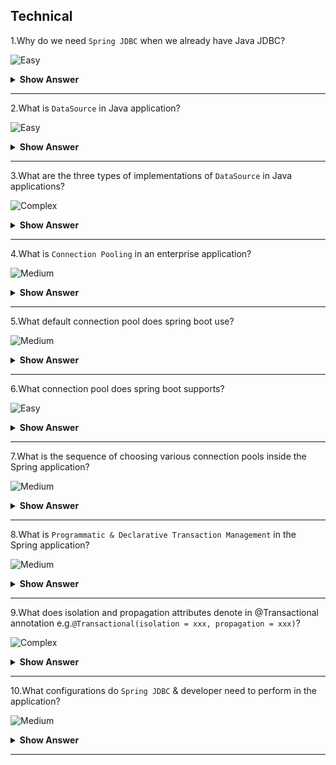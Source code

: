 ## Technical

1.Why do we need `Spring JDBC` when we already have Java JDBC?

![Easy](https://raw.githubusercontent.com/revaturelabs/interviewquestions/aef8eff919a3b083089641381ed9a9101ed21fba/ComplexityTags/simple%20(2).svg)

<details markdown="1"> <summary> <b> Show Answer </b> </summary>

<blockquote markdown="1"> 
    
- `JDBC` is the core API to connect your java application with any database vendor.
- When we use Java `JDBC` there are multiple configuration steps, starting from loading the river to closing the DB connection developer has to manage.
- When we use the `Spring JDBC` module under the Spring framework, it takes care of all low-level common `JDBC` operations and allows the developer to focus only on business logic.
</blockquote  markdown="1"> 

</details markdown="1">

---

2.What is `DataSource` in Java application?

![Easy](https://raw.githubusercontent.com/revaturelabs/interviewquestions/aef8eff919a3b083089641381ed9a9101ed21fba/ComplexityTags/simple%20(2).svg)

<details markdown="1"> <summary> <b> Show Answer </b> </summary>

<blockquote markdown="1"> 
    
- `DataSource` is a factory for connections to the physical data source.
- In enterprise applications, the `DataSource` object is the preferred means of getting a connection to your database.
  
</blockquote  markdown="1"> 

</details markdown="1">

---

3.What are the three types of implementations of `DataSource` in Java applications?

![Complex](https://raw.githubusercontent.com/revaturelabs/interviewquestions/aef8eff919a3b083089641381ed9a9101ed21fba/ComplexityTags/Complex%20(2).svg)

<details markdown="1"> <summary> <b> Show Answer </b> </summary>

<blockquote markdown="1"> 
    
- The `DataSource` interface is implemented by a driver vendor.There are three types of implementations:
    - `Basic implementation` - produces a standard Connection object
    - `Connection pooling implementation` -- produces a Connection object that will automatically participate in connection pooling.
    - `Distributed transaction implementation` -- produces a Connection object that may be used for distributed transactions and almost always participates in connection pooling.

</blockquote  markdown="1"> 

</details markdown="1">

---
4.What is `Connection Pooling` in an enterprise application?

![Medium](https://raw.githubusercontent.com/revaturelabs/interviewquestions/aef8eff919a3b083089641381ed9a9101ed21fba/ComplexityTags/Medium%20(2).svg)

<details markdown="1"> <summary> <b> Show Answer </b> </summary>

<blockquote markdown="1"> 
    
- `Connection pooling` is a technique of creating and managing a pool of connections that are reused rather than created each time a connection is requested.
- `Connection pooling` can greatly increase the performance of your Java application, while reducing overall resource usage.
-  Connection pool is a memory cache of database connections which is maintained by a connection pooling provider as a layer on top of any standard JDBC driver.

</blockquote  markdown="1"> 

</details markdown="1">

---
5.What default connection pool does spring boot use?

![Medium](https://raw.githubusercontent.com/revaturelabs/interviewquestions/aef8eff919a3b083089641381ed9a9101ed21fba/ComplexityTags/Medium%20(2).svg)

<details markdown="1"> <summary> <b> Show Answer </b> </summary>

<blockquote markdown="1"> 
    
- `Spring Boot` uses `HikariCP` as the default connection pool.
- `HikariCP` has great performance and concurrency.

</blockquote  markdown="1"> 

</details markdown="1">

---

6.What connection pool does spring boot supports?

![Easy](https://raw.githubusercontent.com/revaturelabs/interviewquestions/aef8eff919a3b083089641381ed9a9101ed21fba/ComplexityTags/simple%20(2).svg)

<details markdown="1"> <summary> <b> Show Answer </b> </summary>

<blockquote markdown="1"> 
    
- Spring Boot supports various popular connection pool providers as listed below:
    - `HikariCP`
    - `Tomcat pooling Datasource`
    - `Commons DBCP2`
    - `Oracle UCP & OracleDataSource`
    - `Spring Framework’s SimpleDriverDataSource`
    - `H2 JdbcDataSource`
    - `PostgreSQL PGSimpleDataSource`
    - `C3P0`

</blockquote  markdown="1"> 

</details markdown="1">

---
7.What is the sequence of choosing various connection pools inside the Spring application?

![Medium](https://raw.githubusercontent.com/revaturelabs/interviewquestions/aef8eff919a3b083089641381ed9a9101ed21fba/ComplexityTags/Medium%20(2).svg)

<details markdown="1"> <summary> <b> Show Answer </b> </summary>

<blockquote markdown="1"> 
    
- Spring Boot uses the following algorithm for choosing a specific implementation:
    - If HikariCP is available, Spring always chooses it.
    - Otherwise, if the Tomcat pooling DataSource is available, Spring will use it.
    - Otherwise, if Commons `DBCP2` is available, Spring will use that.
- If none of `HikariCP`, `Tomcat`, and `DBCP2` are available and if `Oracle UCP` is available, Spring will use it.

</blockquote  markdown="1"> 

</details markdown="1">

---
8.What is `Programmatic & Declarative Transaction Management` in the Spring application?

![Medium](https://raw.githubusercontent.com/revaturelabs/interviewquestions/aef8eff919a3b083089641381ed9a9101ed21fba/ComplexityTags/Medium%20(2).svg)

<details markdown="1"> <summary> <b> Show Answer </b> </summary>

<blockquote markdown="1"> 
    
- Spring provides both `Programmatic` and `Declarative` transaction management.
- In Programmatic Transaction management we have transaction management code surrounding our business code.
- It gives extreme flexibility but is difficult to maintain.
- Whereas in Declarative Transaction management we separate the transaction management code from the business code.
- We can configure Declarative Transaction management using both annotations and XML-based configuration.
- Most Spring Framework users choose declarative transaction management as this option has the least impact on application code.
- To summarize, Programmatic Transaction management is more flexible during development time but less flexible during application life.whereas Declarative Transaction management is less flexible during development time but more flexible during the application life

</blockquote  markdown="1"> 

</details markdown="1">

---
9.What does isolation and propagation attributes denote in @Transactional annotation e.g.`@Transactional(isolation = xxx, propagation = xxx)`?

![Complex](https://raw.githubusercontent.com/revaturelabs/interviewquestions/aef8eff919a3b083089641381ed9a9101ed21fba/ComplexityTags/Complex%20(2).svg)

<details markdown="1"> <summary> <b> Show Answer </b> </summary>

<blockquote markdown="1"> 
    
- While using Declarative Transaction management we can provide isolation & propagation attributes which serve below purpose:
    - `Isolation`: The degree to which this transaction is isolated from the work of other transactions.For example, can this transaction see uncommitted writes from other transactions?
    - `Propagation`: Typically, all code within a transaction scope runs in that transaction.However, you can specify the behaviour if a transactional method is run when a transaction context already exists.For example, code can continue running in the existing transaction (the common case), or the existing transaction can be suspended, and a new transaction created.

</blockquote  markdown="1"> 

</details markdown="1">

---
10.What configurations do `Spring JDBC` & developer need to perform in the application?

![Medium](https://raw.githubusercontent.com/revaturelabs/interviewquestions/aef8eff919a3b083089641381ed9a9101ed21fba/ComplexityTags/Medium%20(2).svg)

<details markdown="1"> <summary> <b> Show Answer </b> </summary>

<blockquote markdown="1"> 
    
- The table shows which actions Spring takes care of and which are developers’ responsibilities.
  
| **Steps** | **Action**                                               | **Spring** | **Developer** |
| --------- | -------------------------------------------------------- | ---------- | ------------- |
| 1         | Define connection parameters.                          |            | X             |
| 2         | Open the connection.                                   | X          |               |
| 3         | Specify the SQL statement.                             |            | X             |
| 4         | Declare parameters and provide parameter values          |            | X             |
| 5         | Prepare and run the statement.                         | X          |               |
| 6         | Set up the loop to iterate through the results (if any).| X          |               |
| 7         | Do the work for each iteration.                        |            | X             |
| 8         | Process any exception.                                 | X          |               |
| 9         | Handle transactions.                                   | X          |               |
| 10        | Close the connection, the statement, and the result set.| X          |               |

</blockquote  markdown="1"> 

</details markdown="1">

---
